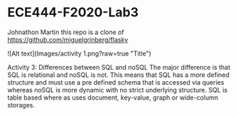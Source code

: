 # ECE444-F2020-Lab3
Johnathon Martin
 this repo is a clone of
https://github.com/miguelgrinberg/flasky

![Alt text](Images/activity 1.png?raw=true "Title")


Activity 3: Differences between SQL and noSQL
The major difference is that SQL is relational and noSQL is not.  This means that SQL has a more defined structure
and must use a pre defined schema that is accessed via queries whereas noSQL is more dynamic with no strict underlying structure.  SQL is table based
where as uses document, key-value, graph or wide-column storages.

